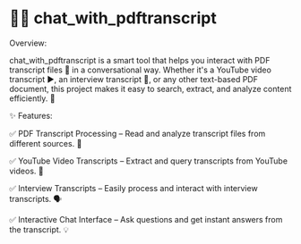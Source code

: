 # 📄💬 chat_with_pdftranscript

Overview:

chat_with_pdftranscript is a smart tool that helps you interact with PDF transcript files 📑 in a conversational way. Whether it's a YouTube video transcript ▶️, an interview transcript 🎤, or any other text-based PDF document, this project makes it easy to search, extract, and analyze content efficiently. 🚀

✨ Features:

✅ PDF Transcript Processing – Read and analyze transcript files from different sources. 📂

✅ YouTube Video Transcripts – Extract and query transcripts from YouTube videos. 🎥

✅ Interview Transcripts – Easily process and interact with interview transcripts. 🗣️

✅ Interactive Chat Interface – Ask questions and get instant answers from the transcript. 💡
